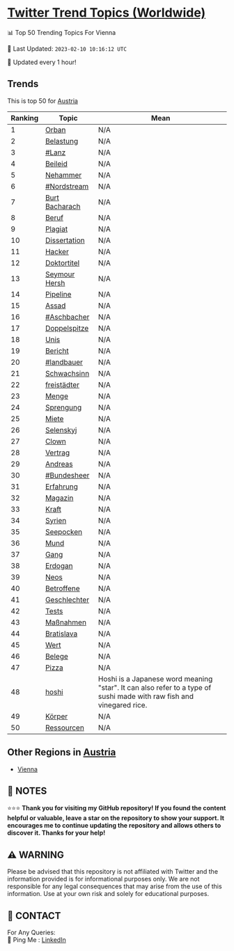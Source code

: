 [Twitter Trend Topics (Worldwide)](https://github.com/ErcinDedeoglu/Twitter-Trend-Topics)
==========


📊 Top 50 Trending Topics For Vienna

📆 Last Updated: `2023-02-10 10:16:12 UTC`

🔧 Updated every 1 hour!


## Trends

This is top 50 for [Austria](</Austria>)

| Ranking | Topic | Mean |
| ------- | ------------ | ------------ |
| 1 | [Orban](http://twitter.com/search?q=Orban) | N/A |
| 2 | [Belastung](http://twitter.com/search?q=Belastung) | N/A |
| 3 | [#Lanz](http://twitter.com/search?q=%23Lanz) | N/A |
| 4 | [Beileid](http://twitter.com/search?q=Beileid) | N/A |
| 5 | [Nehammer](http://twitter.com/search?q=Nehammer) | N/A |
| 6 | [#Nordstream](http://twitter.com/search?q=%23Nordstream) | N/A |
| 7 | [Burt Bacharach](http://twitter.com/search?q=Burt+Bacharach) | N/A |
| 8 | [Beruf](http://twitter.com/search?q=Beruf) | N/A |
| 9 | [Plagiat](http://twitter.com/search?q=Plagiat) | N/A |
| 10 | [Dissertation](http://twitter.com/search?q=Dissertation) | N/A |
| 11 | [Hacker](http://twitter.com/search?q=Hacker) | N/A |
| 12 | [Doktortitel](http://twitter.com/search?q=Doktortitel) | N/A |
| 13 | [Seymour Hersh](http://twitter.com/search?q=Seymour+Hersh) | N/A |
| 14 | [Pipeline](http://twitter.com/search?q=Pipeline) | N/A |
| 15 | [Assad](http://twitter.com/search?q=Assad) | N/A |
| 16 | [#Aschbacher](http://twitter.com/search?q=%23Aschbacher) | N/A |
| 17 | [Doppelspitze](http://twitter.com/search?q=Doppelspitze) | N/A |
| 18 | [Unis](http://twitter.com/search?q=Unis) | N/A |
| 19 | [Bericht](http://twitter.com/search?q=Bericht) | N/A |
| 20 | [#landbauer](http://twitter.com/search?q=%23landbauer) | N/A |
| 21 | [Schwachsinn](http://twitter.com/search?q=Schwachsinn) | N/A |
| 22 | [freistädter](http://twitter.com/search?q=freist%c3%a4dter) | N/A |
| 23 | [Menge](http://twitter.com/search?q=Menge) | N/A |
| 24 | [Sprengung](http://twitter.com/search?q=Sprengung) | N/A |
| 25 | [Miete](http://twitter.com/search?q=Miete) | N/A |
| 26 | [Selenskyj](http://twitter.com/search?q=Selenskyj) | N/A |
| 27 | [Clown](http://twitter.com/search?q=Clown) | N/A |
| 28 | [Vertrag](http://twitter.com/search?q=Vertrag) | N/A |
| 29 | [Andreas](http://twitter.com/search?q=Andreas) | N/A |
| 30 | [#Bundesheer](http://twitter.com/search?q=%23Bundesheer) | N/A |
| 31 | [Erfahrung](http://twitter.com/search?q=Erfahrung) | N/A |
| 32 | [Magazin](http://twitter.com/search?q=Magazin) | N/A |
| 33 | [Kraft](http://twitter.com/search?q=Kraft) | N/A |
| 34 | [Syrien](http://twitter.com/search?q=Syrien) | N/A |
| 35 | [Seepocken](http://twitter.com/search?q=Seepocken) | N/A |
| 36 | [Mund](http://twitter.com/search?q=Mund) | N/A |
| 37 | [Gang](http://twitter.com/search?q=Gang) | N/A |
| 38 | [Erdogan](http://twitter.com/search?q=Erdogan) | N/A |
| 39 | [Neos](http://twitter.com/search?q=Neos) | N/A |
| 40 | [Betroffene](http://twitter.com/search?q=Betroffene) | N/A |
| 41 | [Geschlechter](http://twitter.com/search?q=Geschlechter) | N/A |
| 42 | [Tests](http://twitter.com/search?q=Tests) | N/A |
| 43 | [Maßnahmen](http://twitter.com/search?q=Ma%c3%9fnahmen) | N/A |
| 44 | [Bratislava](http://twitter.com/search?q=Bratislava) | N/A |
| 45 | [Wert](http://twitter.com/search?q=Wert) | N/A |
| 46 | [Belege](http://twitter.com/search?q=Belege) | N/A |
| 47 | [Pizza](http://twitter.com/search?q=Pizza) | N/A |
| 48 | [hoshi](http://twitter.com/search?q=hoshi) | Hoshi is a Japanese word meaning "star". It can also refer to a type of sushi made with raw fish and vinegared rice. |
| 49 | [Körper](http://twitter.com/search?q=K%c3%b6rper) | N/A |
| 50 | [Ressourcen](http://twitter.com/search?q=Ressourcen) | N/A |



## Other Regions in [Austria](</Austria>)

* [Vienna](</Austria/Vienna.md>)



## 📝 NOTES

⭐⭐⭐ **Thank you for visiting my GitHub repository! If you found the content helpful or valuable, leave a star on the repository to show your support. It encourages me to continue updating the repository and allows others to discover it. Thanks for your help!**


## ⚠️ WARNING

Please be advised that this repository is not affiliated with Twitter and the information provided is for informational purposes only. We are not responsible for any legal consequences that may arise from the use of this information. Use at your own risk and solely for educational purposes.


## 📨 CONTACT

 For Any Queries:  
            🏓 Ping Me : [LinkedIn](https://www.linkedin.com/in/ercindedeoglu/)
